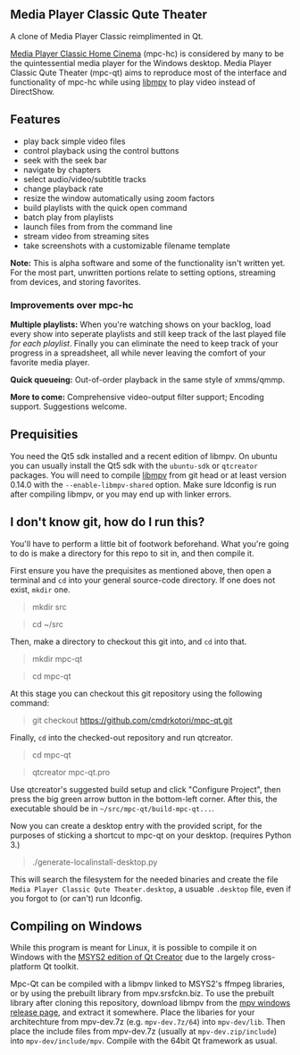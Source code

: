 ## Media Player Classic Qute Theater

A clone of Media Player Classic reimplimented in Qt.

[Media Player Classic Home Cinema] (mpc-hc) is considered by many to be the
quintessential media player for the Windows desktop.  Media Player Classic
Qute Theater (mpc-qt) aims to reproduce most of the interface and
functionality of mpc-hc while using [libmpv] to play video instead of
DirectShow.


## Features

* play back simple video files
* control playback using the control buttons
* seek with the seek bar
* navigate by chapters
* select audio/video/subtitle tracks
* change playback rate
* resize the window automatically using zoom factors
* build playlists with the quick open command
* batch play from playlists
* launch files from from the command line
* stream video from streaming sites
* take screenshots with a customizable filename template

**Note:**  This is alpha software and some of the functionality isn't written
yet.  For the most part, unwritten portions relate to setting options,
streaming from devices, and storing favorites.


### Improvements over mpc-hc

**Multiple playlists:**  When you're watching shows on your backlog, load
every show into seperate playlists and still keep track of the last played
file *for each playlist*.  Finally you can eliminate the need to keep track of
your progress in a spreadsheet, all while never leaving the comfort of your
favorite media player.

**Quick queueing:**  Out-of-order playback in the same style of xmms/qmmp.

**More to come:** Comprehensive video-output filter support; Encoding support.
Suggestions welcome.


## Prequisities

You need the Qt5 sdk installed and a recent edition of libmpv.  On ubuntu you
can usually install the Qt5 sdk with the ``ubuntu-sdk`` or ``qtcreator``
packages.  You will need to compile [libmpv] from git head or at least version
0.14.0 with the ``--enable-libmpv-shared`` option.  Make sure ldconfig is run
after compiling libmpv, or you may end up with linker errors.


## I don't know git, how do I run this?

You'll have to perform a little bit of footwork beforehand.  What you're going
to do is make a directory for this repo to sit in, and then compile it.

First ensure you have the prequisites as mentioned above, then open a terminal
and `cd` into your general source-code directory. If one does not exist,
`mkdir` one.

>mkdir src

>cd ~/src

Then, make a directory to checkout this git into, and `cd` into that.

>mkdir mpc-qt

>cd mpc-qt

At this stage you can checkout this git repository using the following
command:

>git checkout https://github.com/cmdrkotori/mpc-qt.git

Finally, `cd` into the checked-out repository and run qtcreator.

>cd mpc-qt

>qtcreator mpc-qt.pro

Use qtcreator's suggested build setup and click "Configure Project", then
press the big green arrow button in the bottom-left corner.  After this, the
executable should be in `~/src/mpc-qt/build-mpc-qt...`.

Now you can create a desktop entry with the provided script, for the purposes
of sticking a shortcut to mpc-qt on your desktop. (requires Python 3.)

>./generate-localinstall-desktop.py

This will search the filesystem for the needed binaries and create the file
`Media Player Classic Qute Theater.desktop`, a usuable `.desktop` file, even
if you forgot to (or can't) run ldconfig.

## Compiling on Windows

While this program is meant for Linux, it is possible to compile it on Windows
with the [MSYS2 edition of Qt Creator] due to the largely cross-platform Qt
toolkit.

Mpc-Qt can be compiled with a libmpv linked to MSYS2's ffmpeg libraries, or by
using the prebuilt library from mpv.srsfckn.biz.  To use the prebuilt library
after cloning this repository, download libmpv from the
[mpv windows release page], and extract it somewhere.  Place the libaries for
your architechture from mpv-dev.7z (e.g. `mpv-dev.7z/64`) into `mpv-dev/lib`.
Then place the include files from mpv-dev.7z (usually at `mpv-dev.zip/include`)
into `mpv-dev/include/mpv`.  Compile with the 64bit Qt framework as usual.

[Media Player Classic Home Cinema]:https://mpc-hc.org/
[libmpv]:https://github.com/mpv-player/mpv
[mpv-build]:https://github.com/mpv-player/mpv-build
[bomi]:https://github.com/xylosper/bomi
[baka]:https://github.com/u8sand/Baka-MPlayer
[mpv windows release page]:https://mpv.srsfckn.biz/
[MSYS2 edition of Qt Creator]:https://wiki.qt.io/MSYS2
